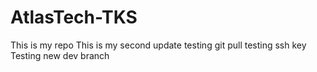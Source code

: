 # AtlasTech-TKS
This is my repo 
This is my second update testing git pull 
testing ssh key 
Testing new dev branch 
